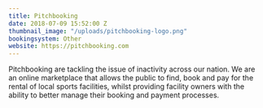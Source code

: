 ```yaml
---
title: Pitchbooking
date: 2018-07-09 15:52:00 Z
thumbnail_image: "/uploads/pitchbooking-logo.png"
bookingsystem: Other
website: https://pitchbooking.com
---
```


Pitchbooking are tackling the issue of inactivity across our nation. We are an online marketplace that allows the public to find, book and pay for the rental of local sports facilities, whilst providing facility owners with the ability to better manage their booking and payment processes.